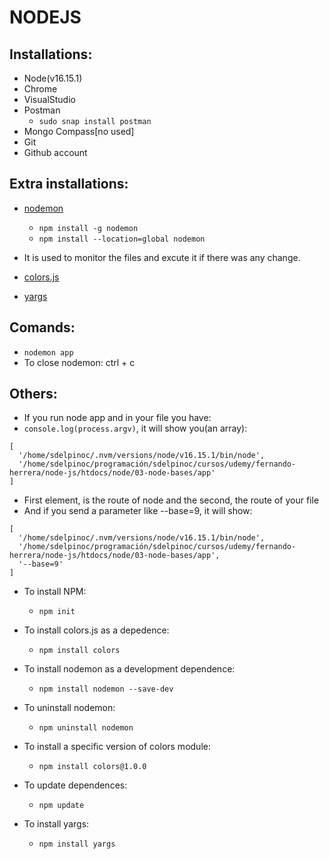 # NODEJS

## Installations:

- Node(v16.15.1)
- Chrome
- VisualStudio
- Postman 
    - `sudo snap install postman` 
- Mongo Compass[no used]
- Git
- Github account

## Extra installations:
- [nodemon](https://www.npmjs.com/package/nodemon) 
    - `npm install -g nodemon`
    - `npm install --location=global nodemon`
- It is used to monitor the files and excute it if there was any change.

- [colors.js](https://www.npmjs.com/package/colors)

- [yargs](https://www.npmjs.com/package/yargs)

## Comands:
- `nodemon app` 
- To close nodemon: ctrl + c

## Others:
- If you run node app and in your file you have:
- `console.log(process.argv)`, it will show you(an array):
~~~
[
  '/home/sdelpinoc/.nvm/versions/node/v16.15.1/bin/node',
  '/home/sdelpinoc/programación/sdelpinoc/cursos/udemy/fernando-herrera/node-js/htdocs/node/03-node-bases/app'
]
~~~
- First element, is the route of node and the second, the route of your file
- And if you send a parameter like --base=9, it will show:
~~~
[
  '/home/sdelpinoc/.nvm/versions/node/v16.15.1/bin/node',
  '/home/sdelpinoc/programación/sdelpinoc/cursos/udemy/fernando-herrera/node-js/htdocs/node/03-node-bases/app',
  '--base=9'
]
~~~

- To install NPM:
    - `npm init`

- To install colors.js as a depedence:
    - `npm install colors`

- To install nodemon as a development dependence:
    - `npm install nodemon --save-dev`

- To uninstall nodemon:
    - `npm uninstall nodemon`

- To install a specific version of colors module:
    - `npm install colors@1.0.0`

- To update dependences:
    - `npm update`

- To install yargs:
    - `npm install yargs`